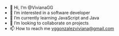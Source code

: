 - 👋 Hi, I’m @VivianaGG
- 👀 I’m interested in a software developer
- 🌱 I’m currently learning JavaScript and Java
- 💞️ I’m looking to collaborate on projects 
- 📫 How to reach me vggonzalezviviana@gmail.com

<!---
VivianaGG/VivianaGG is a ✨ special ✨ repository because its `README.md` (this file) appears on your GitHub profile.
You can click the Preview link to take a look at your changes.
--->
